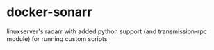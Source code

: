 # docker-sonarr
linuxserver's radarr with added python support (and transmission-rpc module) for running custom scripts

